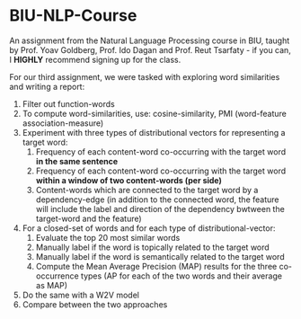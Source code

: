 # BIU-NLP-Course
An assignment from the Natural Language Processing course in BIU, taught by Prof. Yoav Goldberg, Prof. Ido Dagan and Prof. Reut Tsarfaty - if you can, I **HIGHLY** recommend signing up for the class.

For our third assignment, we were tasked with exploring word similarities and writing a report:

1. Filter out function-words
2. To compute word-similarities, use: cosine-similarity, PMI (word-feature association-measure)
3. Experiment with three types of distributional vectors for representing a target word: 
   1. Frequency of each content-word co-occurring with the target word **in the same sentence**
   2. Frequency of each content-word co-occurring with the target word **within a window of two content-words (per side)**
   3. Content-words which are connected to the target word by a dependency-edge (in addition to the connected word, the feature will include the label and direction of the dependency bwtween the target-word and the feature)
4. For a closed-set of words and for each type of distributional-vector:
   1. Evaluate the top 20 most similar words
   2. Manually label if the word is topically related to the target word
   3. Manually label if the word is semantically related to the target word
   4. Compute the Mean Average Precision (MAP) results for the three co-occurrence types (AP for each of the two words and their average as MAP)
6. Do the same with a W2V model
7. Compare between the two approaches
